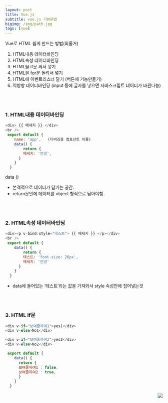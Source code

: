 ```yaml
---
layout: post
title: Vue.js
subtitle: vue.js 기본문법
bigimg: /img/path.jpg
tags: [vue]
---
```




Vue로 HTML 쉽게 만드는 방법(외울거)
<br />
1. HTML내용 데이터바인딩<br />
2. HTML속성 데이터바인딩<br />
3. HTML을 if문 써서 넣기<br />
4. HTML을 for문 돌려서 넣기<br />
5. HTML에 이벤트리스너 달기 (버튼에 기능만들기)<br />
6. 역방향 데이터바인딩 (input 등에 글자를 넣으면 자바스크립트 데이터가 바뀐다능)<br />


<br /><br />

### 1. HTML내용 데이터바인딩
``` javascript
<div> {{ 메세지 }} </div> 
<br />
 export default {
    name: 'app',   (디버깅용 컴포넌트 이름)
    data() {
        return {
        메세지: '안녕',
      }
    }
  }
```
data ()
- 본격적으로 데이터가 담기는 공간. 
- return문안에 데이터를 object 형식으로 담아야함.

<br /><br />

### 2. HTML속성 데이터바인딩
``` javascript
<div><p v-bind:style="테스트"> {{ 메세지 }} </p></div> 
<br />
 export default {
    data() {
        return {
        테스트: 'font-size: 26px',
        메세지: '안녕'
      }
    }
  }
```
* data에 들어있는 ‘테스트’라는 값을 가져와서 style 속성안에 집어넣는것

<br /><br />

### 3. HTML if문
``` javascript
<div v-if="보여줄까여1">yes1</div>
<div v-else>No1</div>

<div v-if="보여줄까여2">yes2</div>
<div v-else>No2</div>

 export default {
    data() {
      return {
      보여줄까여1 : false,
      보여줄까여2 : true,
      }
    }
  }
```

<img src="https://jungma.github.io/img/if-else.PNG" align="right" />



<br /><br />